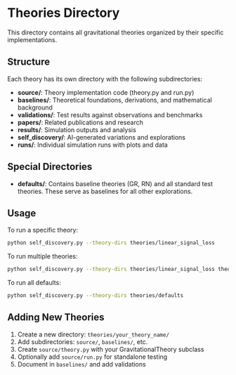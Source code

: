 # Theories Directory

This directory contains all gravitational theories organized by their specific implementations.

## Structure

Each theory has its own directory with the following subdirectories:

- **source/**: Theory implementation code (theory.py and run.py)
- **baselines/**: Theoretical foundations, derivations, and mathematical background
- **validations/**: Test results against observations and benchmarks
- **papers/**: Related publications and research
- **results/**: Simulation outputs and analysis
- **self_discovery/**: AI-generated variations and explorations
- **runs/**: Individual simulation runs with plots and data

## Special Directories

- **defaults/**: Contains baseline theories (GR, RN) and all standard test theories. These serve as baselines for all other explorations.

## Usage

To run a specific theory:
```bash
python self_discovery.py --theory-dirs theories/linear_signal_loss
```

To run multiple theories:
```bash
python self_discovery.py --theory-dirs theories/linear_signal_loss theories/einstein_deathbed_unified
```

To run all defaults:
```bash
python self_discovery.py --theory-dirs theories/defaults
```

## Adding New Theories

1. Create a new directory: `theories/your_theory_name/`
2. Add subdirectories: `source/`, `baselines/`, etc.
3. Create `source/theory.py` with your GravitationalTheory subclass
4. Optionally add `source/run.py` for standalone testing
5. Document in `baselines/` and add validations 